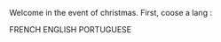 Welcome in the event of christmas. First, coose a lang :

FRENCH                     ENGLISH                     PORTUGUESE